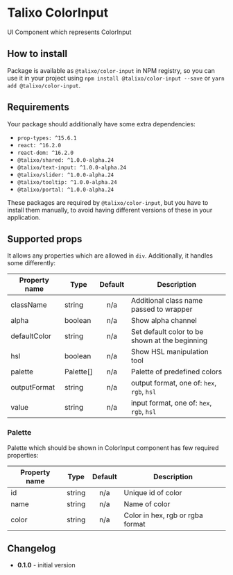 # Talixo ColorInput

UI Component which represents ColorInput

## How to install

Package is available as `@talixo/color-input` in NPM registry, so you can use it in your project
using `npm install @talixo/color-input --save` or `yarn add @talixo/color-input`.

## Requirements

Your package should additionally have some extra dependencies:

- `prop-types: ^15.6.1`
- `react: ^16.2.0`
- `react-dom: ^16.2.0`
- `@talixo/shared: ^1.0.0-alpha.24`
- `@talixo/text-input: ^1.0.0-alpha.24`
- `@talixo/slider: ^1.0.0-alpha.24`
- `@talixo/tooltip: ^1.0.0-alpha.24`
- `@talixo/portal: ^1.0.0-alpha.24`

These packages are required by `@talixo/color-input`, but you have to install them manually,
to avoid having different versions of these in your application.

## Supported props

It allows any properties which are allowed in `div`. Additionally, it handles some differently:

Property name | Type      | Default     | Description                    
--------------|-----------|:-----------:|--------------------------------
className     | string    | n/a         | Additional class name passed to wrapper
alpha         | boolean   | n/a         | Show alpha channel
defaultColor  | string    | n/a         | Set default color to be shown at the beginning
hsl           | boolean   | n/a         | Show HSL manipulation tool
palette       | Palette[] | n/a         | Palette of predefined colors
outputFormat  | string    | n/a         | output format, one of: `hex`, `rgb`, `hsl`
value         | string    | n/a         | input format, one of: `hex`, `rgb`, `hsl`

### Palette

Palette which should be shown in ColorInput component has few required properties:

Property name | Type      | Default | Description
--------------|-----------|:-------:|--------------------------------
id            | string    | n/a     | Unique id of color
name          | string    | n/a     | Name of color
color         | string    | n/a     | Color in hex, rgb or rgba format

## Changelog

- **0.1.0** - initial version
